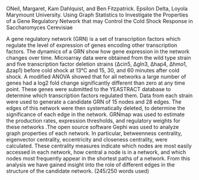ONeil, Margaret, Kam Dahlquist, and Ben Fitzpatrick. Epsilon Delta, Loyola Marymount University.  Using Graph Statistics to Investigate the Properties of a Gene Regulatory Network that may Control the Cold Shock Response in Saccharomyces Cerevisiae



A gene regulatory network (GRN) is a set of transcription factors which regulate the level of expression of genes encoding other transcription factors. The dynamics of a GRN show how gene expression in the network changes over time. Microarray data were obtained from the wild type strain and five transcription factor deletion strains (Δcin5, Δgln3, Δhap4, Δhmo1, Δzap1) before cold shock at 13°C and 15, 30, and 60 minutes after cold shock. A modified ANOVA showed that for all networks a large number of genes had a log2 fold change significantly different than zero at any time point. These genes were submitted to the YEASTRACT database to determine which transcription factors regulated them. Data from each strain were used to generate a candidate GRN of 15 nodes and 28 edges. The edges of this network were then systematically deleted, to determine the significance of each edge in the network. GRNmap was used to estimate the production rates, expression thresholds, and regulatory weights for these networks .The open source software Gephi was used to analyze graph properties of each network. In particular, betweenness centrality, eigenvector centrality, eccentricity and closeness centrality, were calculated. These centrality measures indicate which nodes are most easily accessed in each network, how central a node is in a network, and which nodes most frequently appear in the shortest paths of a network.  From this analysis we have gained insight into the role of different edges in the structure of the candidate network. 
(245/250 words used)
